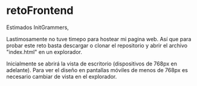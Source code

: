 # retoFrontend

Estimados InitGrammers,

Lastimosamente no tuve timepo para hostear mi pagina web. Así que para probar este reto basta descargar o clonar el repositorio y abrir el archivo "index.html" en un explorador.

Inicialmente se abrirá la vista de escritorio (dispositivos de 768px en adelante). Para ver el diseño en pantallas móviles de menos de 768px es necesario cambiar de vista en el explorador.

